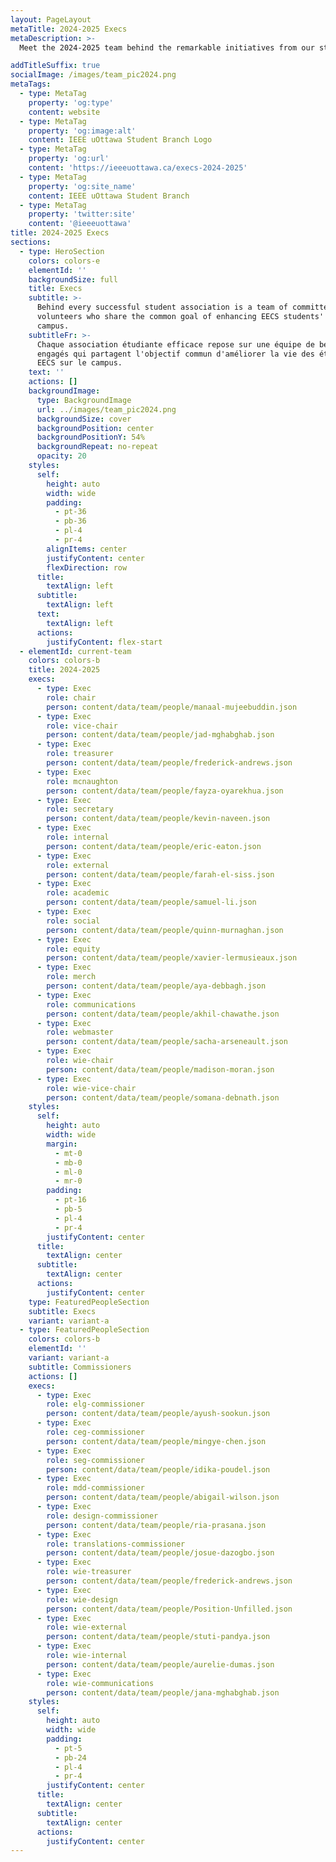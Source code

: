 ```yaml
---
layout: PageLayout
metaTitle: 2024-2025 Execs
metaDescription: >-
  Meet the 2024-2025 team behind the remarkable initiatives from our students.

addTitleSuffix: true
socialImage: /images/team_pic2024.png
metaTags:
  - type: MetaTag
    property: 'og:type'
    content: website
  - type: MetaTag
    property: 'og:image:alt'
    content: IEEE uOttawa Student Branch Logo
  - type: MetaTag
    property: 'og:url'
    content: 'https://ieeeuottawa.ca/execs-2024-2025'
  - type: MetaTag
    property: 'og:site_name'
    content: IEEE uOttawa Student Branch
  - type: MetaTag
    property: 'twitter:site'
    content: '@ieeeuottawa'
title: 2024-2025 Execs
sections:
  - type: HeroSection
    colors: colors-e
    elementId: ''
    backgroundSize: full
    title: Execs
    subtitle: >-
      Behind every successful student association is a team of committed
      volunteers who share the common goal of enhancing EECS students' life on
      campus.
    subtitleFr: >-
      Chaque association étudiante efficace repose sur une équipe de bénévoles
      engagés qui partagent l'objectif commun d'améliorer la vie des étudiants
      EECS sur le campus.
    text: ''
    actions: []
    backgroundImage:
      type: BackgroundImage
      url: ../images/team_pic2024.png
      backgroundSize: cover
      backgroundPosition: center
      backgroundPositionY: 54%
      backgroundRepeat: no-repeat
      opacity: 20
    styles:
      self:
        height: auto
        width: wide
        padding:
          - pt-36
          - pb-36
          - pl-4
          - pr-4
        alignItems: center
        justifyContent: center
        flexDirection: row
      title:
        textAlign: left
      subtitle:
        textAlign: left
      text:
        textAlign: left
      actions:
        justifyContent: flex-start
  - elementId: current-team
    colors: colors-b
    title: 2024-2025
    execs:
      - type: Exec
        role: chair
        person: content/data/team/people/manaal-mujeebuddin.json
      - type: Exec
        role: vice-chair
        person: content/data/team/people/jad-mghabghab.json
      - type: Exec
        role: treasurer
        person: content/data/team/people/frederick-andrews.json
      - type: Exec
        role: mcnaughton
        person: content/data/team/people/fayza-oyarekhua.json
      - type: Exec
        role: secretary
        person: content/data/team/people/kevin-naveen.json
      - type: Exec
        role: internal
        person: content/data/team/people/eric-eaton.json
      - type: Exec
        role: external
        person: content/data/team/people/farah-el-siss.json
      - type: Exec
        role: academic
        person: content/data/team/people/samuel-li.json
      - type: Exec
        role: social
        person: content/data/team/people/quinn-murnaghan.json
      - type: Exec
        role: equity
        person: content/data/team/people/xavier-lermusieaux.json
      - type: Exec
        role: merch
        person: content/data/team/people/aya-debbagh.json
      - type: Exec
        role: communications
        person: content/data/team/people/akhil-chawathe.json
      - type: Exec
        role: webmaster
        person: content/data/team/people/sacha-arseneault.json
      - type: Exec
        role: wie-chair
        person: content/data/team/people/madison-moran.json
      - type: Exec
        role: wie-vice-chair
        person: content/data/team/people/somana-debnath.json
    styles:
      self:
        height: auto
        width: wide
        margin:
          - mt-0
          - mb-0
          - ml-0
          - mr-0
        padding:
          - pt-16
          - pb-5
          - pl-4
          - pr-4
        justifyContent: center
      title:
        textAlign: center
      subtitle:
        textAlign: center
      actions:
        justifyContent: center
    type: FeaturedPeopleSection
    subtitle: Execs
    variant: variant-a
  - type: FeaturedPeopleSection
    colors: colors-b
    elementId: ''
    variant: variant-a
    subtitle: Commissioners
    actions: []
    execs:
      - type: Exec
        role: elg-commissioner
        person: content/data/team/people/ayush-sookun.json
      - type: Exec
        role: ceg-commissioner
        person: content/data/team/people/mingye-chen.json
      - type: Exec
        role: seg-commissioner
        person: content/data/team/people/idika-poudel.json
      - type: Exec
        role: mdd-commissioner
        person: content/data/team/people/abigail-wilson.json
      - type: Exec
        role: design-commissioner
        person: content/data/team/people/ria-prasana.json
      - type: Exec
        role: translations-commissioner
        person: content/data/team/people/josue-dazogbo.json
      - type: Exec
        role: wie-treasurer
        person: content/data/team/people/frederick-andrews.json
      - type: Exec
        role: wie-design
        person: content/data/team/people/Position-Unfilled.json
      - type: Exec
        role: wie-external
        person: content/data/team/people/stuti-pandya.json
      - type: Exec
        role: wie-internal
        person: content/data/team/people/aurelie-dumas.json
      - type: Exec
        role: wie-communications
        person: content/data/team/people/jana-mghabghab.json
    styles:
      self:
        height: auto
        width: wide
        padding:
          - pt-5
          - pb-24
          - pl-4
          - pr-4
        justifyContent: center
      title:
        textAlign: center
      subtitle:
        textAlign: center
      actions:
        justifyContent: center
---
```

